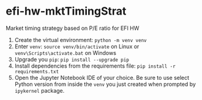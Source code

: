 # efi-hw-mktTimingStrat
Market timing strategy based on P/E ratio for EFI HW

1. Create the virtual environment: `python -m venv venv`
2. Enter `venv`: `source venv/bin/activate` on Linux or `venv\Scripts\activate.bat` on Windows
3. Upgrade you `pip`: `pip install --upgrade pip`
4. Install dependencies from the requirements file: `pip install -r requirements.txt`
5. Open the Jupyter Notebook IDE of your choice. Be sure to use select Python version from inside the `venv` you just created when prompted by `ipykernel` package.